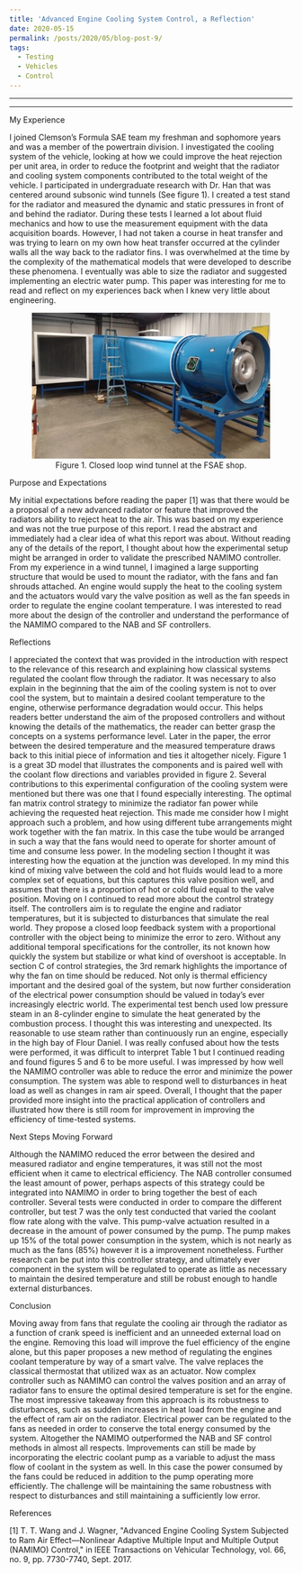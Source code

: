 ```yaml
---
title: 'Advanced Engine Cooling System Control, a Reflection'
date: 2020-05-15
permalink: /posts/2020/05/blog-post-9/
tags:
  - Testing
  - Vehicles
  - Control
---
```


------
 
------

My Experience

I joined Clemson’s Formula SAE team my freshman and sophomore years and was a member of the powertrain division. I investigated the cooling system of the vehicle, looking at how we could improve the heat rejection per unit area, in order to reduce the footprint and weight that the radiator and cooling system components contributed to the total weight of the vehicle. I participated in undergraduate research with Dr. Han that was centered around subsonic wind tunnels (See figure 1). I created a test stand for the radiator and measured the dynamic and static pressures in front of and behind the radiator. During these tests I learned a lot about fluid mechanics and how to use the measurement equipment with the data acquisition boards. However, I had not taken a course in heat transfer and was trying to learn on my own how heat transfer occurred at the cylinder walls all the way back to the radiator fins. I was overwhelmed at the time by the complexity of the mathematical models that were developed to describe these phenomena. I eventually was able to size the radiator and suggested implementing an electric water pump. This paper was interesting for me to read and reflect on my experiences back when I knew very little about engineering. 


<p align="center">
<img src='/images/closed_loop_wt.jpg'>
<br>
Figure 1. Closed loop wind tunnel at the FSAE shop.
</p>

Purpose and Expectations

My initial expectations before reading the paper [1] was that there would be a proposal of a new advanced radiator or feature that improved the radiators ability to reject heat to the air. This was based on my experience and was not the true purpose of this report. I read the abstract and immediately had a clear idea of what this report was about. Without reading any of the details of the report, I thought about how the experimental setup might be arranged in order to validate the prescribed NAMIMO controller. From my experience in a wind tunnel, I imagined a large supporting structure that would be used to mount the radiator, with the fans and fan shrouds attached. An engine would supply the heat to the cooling system and the actuators would vary the valve position as well as the fan speeds in order to regulate the engine coolant temperature. I was interested to read more about the design of the controller and understand the performance of the NAMIMO compared to the NAB and SF controllers. 

Reflections

I appreciated the context that was provided in the introduction with respect to the relevance of this research and explaining how classical systems regulated the coolant flow through the radiator. It was necessary to also explain in the beginning that the aim of the cooling system is not to over cool the system, but to maintain a desired coolant temperature to the engine, otherwise performance degradation would occur. This helps readers better understand the aim of the proposed controllers and without knowing the details of the mathematics, the reader can better grasp the concepts on a systems performance level. Later in the paper, the error between the desired temperature and the measured temperature draws back to this initial piece of information and ties it altogether nicely. Figure 1 is a great 3D model that illustrates the components and is paired well with the coolant flow directions and variables provided in figure 2. Several contributions to this experimental configuration of the cooling system were mentioned but there was one that I found especially interesting. The optimal fan matrix control strategy to minimize the radiator fan power while achieving the requested heat rejection. This made me consider how I might approach such a problem, and how using different tube arrangements might work together with the fan matrix. In this case the tube would be arranged in such a way that the fans would need to operate for shorter amount of time and consume less power. In the modeling section I thought it was interesting how the equation at the junction was developed. In my mind this kind of mixing valve between the cold and hot fluids would lead to a more complex set of equations, but this captures this valve position well, and assumes that there is a proportion of hot or cold fluid equal to the valve position. Moving on I continued to read more about the control strategy itself. The controllers aim is to regulate the engine and radiator temperatures, but it is subjected to disturbances that simulate the real world. They propose a closed loop feedback system with a proportional controller with the object being to minimize the error to zero. Without any additional temporal specifications for the controller, its not known how quickly the system but stabilize or what kind of overshoot is acceptable. In section C of control strategies, the 3rd remark highlights the importance of why the fan on time should be reduced. Not only is thermal efficiency important and the desired goal of the system, but now further consideration of the electrical power consumption should be valued in today’s ever increasingly electric world. The experimental test bench used low pressure steam in an 8-cylinder engine to simulate the heat generated by the combustion process. I thought this was interesting and unexpected. Its reasonable to use steam rather than continuously run an engine, especially in the high bay of Flour Daniel. I was really confused about how the tests were performed, it was difficult to interpret Table 1 but I continued reading and found figures 5 and 6 to be more useful. I was impressed by how well the NAMIMO controller was able to reduce the error and minimize the power consumption. The system was able to respond well to disturbances in heat load as well as changes in ram air speed. Overall, I thought that the paper provided more insight into the practical application of controllers and illustrated how there is still room for improvement in improving the efficiency of time-tested systems.  

Next Steps Moving Forward

Although the NAMIMO reduced the error between the desired and measured radiator and engine temperatures, it was still not the most efficient when it came to electrical efficiency. The NAB controller consumed the least amount of power, perhaps aspects of this strategy could be integrated into NAMIMO in order to bring together the best of each controller. Several tests were conducted in order to compare the different controller, but test 7 was the only test conducted that varied the coolant flow rate along with the valve. This pump-valve actuation resulted in a decrease in the amount of power consumed by the pump. The pump makes up 15% of the total power consumption in the system, which is not nearly as much as the fans (85%) however it is a improvement nonetheless. Further research can be put into this controller strategy, and ultimately ever component in the system will be regulated to operate as little as necessary to maintain the desired temperature and still be robust enough to handle external disturbances. 

Conclusion

Moving away from fans that regulate the cooling air through the radiator as a function of crank speed is inefficient and an unneeded external load on the engine. Removing this load will improve the fuel efficiency of the engine alone, but this paper proposes a new method of regulating the engines coolant temperature by way of a smart valve. The valve replaces the classical thermostat that utilized wax as an actuator. Now complex controller such as NAMIMO can control the valves position and an array of radiator fans to ensure the optimal desired temperature is set for the engine. The most impressive takeaway from this approach is its robustness to disturbances, such as sudden increases in heat load from the engine and the effect of ram air on the radiator. Electrical power can be regulated to the fans as needed in order to conserve the total energy consumed by the system. Altogether the NAMIMO outperformed the NAB and SF control methods in almost all respects. Improvements can still be made by incorporating the electric coolant pump as a variable to adjust the mass flow of coolant in the system as well. In this case the power consumed by the fans could be reduced in addition to the pump operating more efficiently. The challenge will be maintaining the same robustness with respect to disturbances and still maintaining a sufficiently low error. 

References

[1] T. T. Wang and J. Wagner, "Advanced Engine Cooling System Subjected to Ram Air Effect—Nonlinear Adaptive Multiple Input and Multiple Output (NAMIMO) Control," in IEEE Transactions on Vehicular Technology, vol. 66, no. 9, pp. 7730-7740, Sept. 2017.